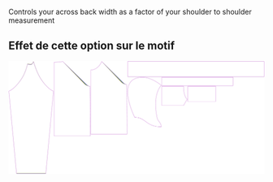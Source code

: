 
Controls your across back width as a factor of your shoulder to shoulder measurement


## Effet de cette option sur le motif
![This image shows the effect of this option by superimposing several variants that have a different value for this option](hugo_acrossbackfactor_sample.svg "Effect of this option on the pattern")
